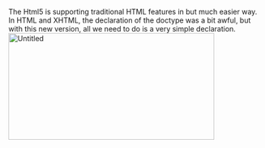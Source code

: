 The Html5 is supporting traditional HTML features in but much easier way. In HTML and XHTML, the declaration of the doctype was a bit awful, but with this new version, all we need to do is a very simple declaration.
<img width="406" height="211" alt="Untitled" src="https://github.com/user-attachments/assets/76ed30e6-742e-469f-a4db-b0becce02163" />

